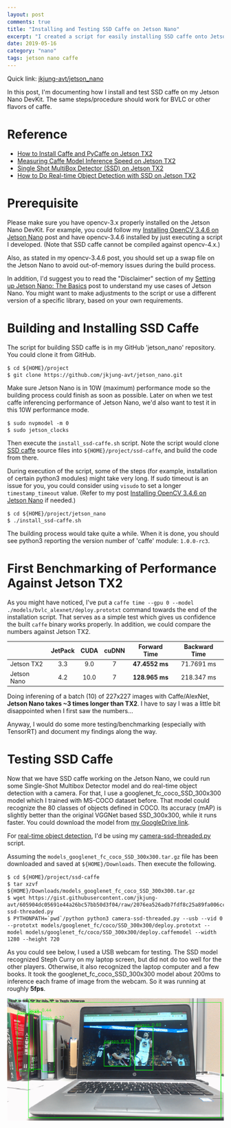 ```yaml
---
layout: post
comments: true
title: "Installing and Testing SSD Caffe on Jetson Nano"
excerpt: "I created a script for easily installing SSD caffe onto Jetson Nano."
date: 2019-05-16
category: "nano"
tags: jetson nano caffe
---
```


Quick link: [jkjung-avt/jetson_nano](https://github.com/jkjung-avt/jetson_nano)

In this post, I'm documenting how I install and test SSD caffe on my Jetson Nano DevKit.  The same steps/procedure should work for BVLC or other flavors of caffe.

# Reference

* [How to Install Caffe and PyCaffe on Jetson TX2](https://jkjung-avt.github.io/caffe-on-tx2/)
* [Measuring Caffe Model Inference Speed on Jetson TX2](https://jkjung-avt.github.io/caffe-time/)
* [Single Shot MultiBox Detector (SSD) on Jetson TX2](https://jkjung-avt.github.io/ssd/)
* [How to Do Real-time Object Detection with SSD on Jetson TX2](https://jkjung-avt.github.io/camera-ssd-threaded/)

# Prerequisite

Please make sure you have opencv-3.x properly installed on the Jetson Nano DevKit.  For example, you could follow my [Installing OpenCV 3.4.6 on Jetson Nano](https://jkjung-avt.github.io/opencv-on-nano/) post and have opencv-3.4.6 installed by just executing a script I developed.  (Note that SSD caffe cannot be compiled against opencv-4.x.)

Also, as stated in my opencv-3.4.6 post, you should set up a swap file on the Jetson Nano to avoid out-of-memory issues during the build process.

In addition, I'd suggest you to read the "Disclaimer" section of my [Setting up Jetson Nano: The Basics](https://jkjung-avt.github.io/setting-up-nano/) post to understand my use cases of Jetson Nano.  You might want to make adjustments to the script or use a different version of a specific library, based on your own requirements.

# Building and Installing SSD Caffe

The script for building SSD caffe is in my GitHub 'jetson_nano' repository.  You could clone it from GitHub.

```
$ cd ${HOME}/project
$ git clone https://github.com/jkjung-avt/jetson_nano.git
```

Make sure Jetson Nano is in 10W (maximum) performance mode so the building process could finish as soon as possible.  Later on when we test caffe inferencing performance of Jetson Nano, we'd also want to test it in this 10W performance mode.

```shell
$ sudo nvpmodel -m 0
$ sudo jetson_clocks
```

Then execute the `install_ssd-caffe.sh` script.  Note the script would clone [SSD caffe](https://github.com/weiliu89/caffe/tree/ssd) source files into `${HOME}/project/ssd-caffe`, and build the code from there.

During execution of the script, some of the steps (for example, installation of certain python3 modules) might take very long.  If sudo timeout is an issue for you, you could consider using `visudo` to set a longer `timestamp_timeout` value.  (Refer to my post [Installing OpenCV 3.4.6 on Jetson Nano](https://jkjung-avt.github.io/opencv-on-nano/) if needed.)

```
$ cd ${HOME}/project/jetson_nano
$ ./install_ssd-caffe.sh
```

The building process would take quite a while.  When it is done, you should see python3 reporting the version number of 'caffe' module: `1.0.0-rc3`.

# First Benchmarking of Performance Against Jetson TX2

As you might have noticed, I've put a `caffe time --gpu 0 --model ./models/bvlc_alexnet/deploy.prototxt` command towards the end of the installation script.  That serves as a simple test which gives us confidence the built `caffe` binary works properly.  In addition, we could compare the numbers against Jetson TX2.

|             | JetPack |  CUDA | cuDNN |  Forward Time  | Backward Time |
| :---------- | :-----: | :---: | :---: | :------------: | :-----------: |
| Jetson TX2  |   3.3   |   9.0 |   7   | **47.4552 ms** |   71.7691 ms  |
| Jetson Nano |   4.2   |  10.0 |   7   | **128.965 ms** |   218.347 ms  |

Doing inferening of a batch (10) of 227x227 images with Caffe/AlexNet, **Jetson Nano takes ~3 times longer than TX2**.  I have to say I was a little bit disappointed when I first saw the numbers...

Anyway, I would do some more testing/benchmarking (especially with TensorRT) and document my findings along the way.

# Testing SSD Caffe

Now that we have SSD caffe working on the Jetson Nano, we could run some Single-Shot Multibox Detector model and do real-time object detection with a camera.  For that, I use a googlenet_fc_coco_SSD_300x300 model which I trained with MS-COCO dataset before.  That model could recognize the 80 classes of objects defined in COCO.  Its accuracy (mAP) is slightly better than the original VGGNet based SSD_300x300, while it runs faster.  You could download the model from [my GoogleDrive link](https://drive.google.com/file/d/1Ypt6H0sWI3W9I9dai5BXo2Uqsqs6tv5K/view?usp=sharing).

For [real-time object detection](https://jkjung-avt.github.io/camera-ssd-threaded/), I'd be using my [camera-ssd-threaded.py](https://gist.github.com/jkjung-avt/605904dc05691e44a26bc57bb50d3f04) script.

Assuming the `models_googlenet_fc_coco_SSD_300x300.tar.gz` file has been downloaded and saved at `${HOME}/Downloads`.  Then execute the following.

```shell
$ cd ${HOME}/project/ssd-caffe
$ tar xzvf ${HOME}/Downloads/models_googlenet_fc_coco_SSD_300x300.tar.gz
$ wget https://gist.githubusercontent.com/jkjung-avt/605904dc05691e44a26bc57bb50d3f04/raw/2076ea526adb7fdf8c25a89fa006ccefd9501263/camera-ssd-threaded.py
$ PYTHONPATH=`pwd`/python python3 camera-ssd-threaded.py --usb --vid 0 --prototxt models/googlenet_fc/coco/SSD_300x300/deploy.prototxt --model models/googlenet_fc/coco/SSD_300x300/deploy.caffemodel --width 1280 --height 720
```

As you could see below, I used a USB webcam for testing.  The SSD model recognized Steph Curry on my laptop screen, but did not do too well for the other players.  Otherwise, it also recognized the laptop computer and a few books.  It took the googlenet_fc_coco_SSD_300x300 model about 200ms to inference each frame of image from the webcam.  So it was running at roughly **5fps**.

![Inferencing with the googlenet_fc/coco/SSD_300x300 model](/assets/2019-05-16-ssd-caffe-on-nano/googlenet_fc_ssd.png)
